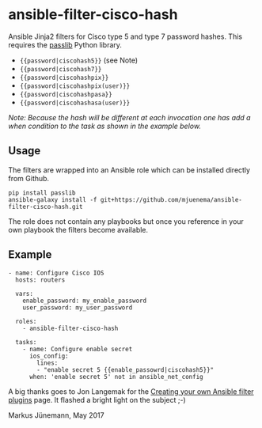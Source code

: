# ansible-filter-cisco-hash

Ansible Jinja2 filters for Cisco type 5 and type 7 password hashes.
This requires the [passlib](https://pypi.python.org/pypi/passlib) Python library.

* `{{password|ciscohash5}}` (see Note)
* `{{password|ciscohash7}}`
* `{{password|ciscohashpix}}`
* `{{password|ciscohashpix(user)}}`
* `{{password|ciscohashpasa}}`
* `{{password|ciscohashasa(user)}}`

*Note: Because the hash will be different at each invocation one has
add a *when* condition to the task as shown in the example below.*

## Usage

The filters are wrapped into an Ansible role which can be installed directly
from Github.

```
pip install passlib
ansible-galaxy install -f git+https://github.com/mjuenema/ansible-filter-cisco-hash.git
```

The role does not contain any playbooks but once you reference in your own
playbook the filters become available.

## Example

```
- name: Configure Cisco IOS
  hosts: routers

  vars:
    enable_password: my_enable_password
    user_password: my_user_password

  roles:
    - ansible-filter-cisco-hash

  tasks:
    - name: Configure enable secret
      ios_config:
        lines: 
        - "enable secret 5 {{enable_passowrd|ciscohash5}}" 
      when: 'enable secret 5' not in ansible_net_config
```

A big thanks goes to Jon Langemak for the [Creating your own Ansible filter
plugins](http://www.dasblinkenlichten.com/creating-ansible-filter-plugins/)
page. It flashed a bright light on the subject ;-)

Markus J&uuml;nemann, May 2017
